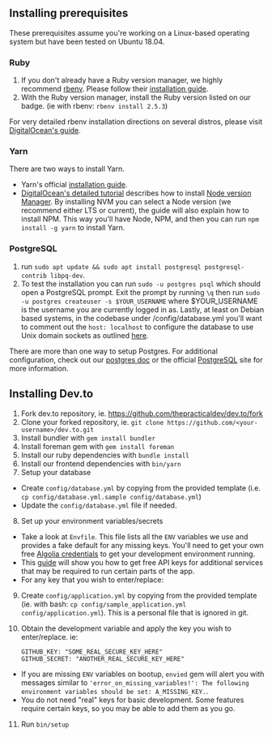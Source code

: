 ## Installing prerequisites

These prerequisites assume you're working on a Linux-based operating system but have been tested on Ubuntu 18.04.

### Ruby

1. If you don't already have a Ruby version manager, we highly recommend [rbenv](https://github.com/rbenv/rbenv). Please follow their [installation guide](https://github.com/rbenv/rbenv#installation).
2. With the Ruby version manager, install the Ruby version listed on our badge. (ie with rbenv: `rbenv install 2.5.3`)

For very detailed rbenv installation directions on several distros, please visit [DigitalOcean's guide](https://www.digitalocean.com/community/tutorials/how-to-install-ruby-on-rails-with-rbenv-on-ubuntu-18-04).

### Yarn

There are two ways to install Yarn.

- Yarn's official [installation guide](https://yarnpkg.com/en/docs/install#debian-stable).
- [DigitalOcean's detailed tutorial](https://www.digitalocean.com/community/tutorials/how-to-install-node-js-on-ubuntu-18-04) describes how to install [Node version Manager](https://github.com/creationix/nvm). By installing NVM you can select a Node version (we recommend either LTS or current), the guide will also explain how to install NPM. This way you'll have Node, NPM, and then you can run `npm install -g yarn` to install Yarn.

### PostgreSQL

1.  run `sudo apt update && sudo apt install postgresql postgresql-contrib libpq-dev`.
2.  To test the installation you can run `sudo -u postgres psql` which should open a PostgreSQL prompt. Exit the prompt by running `\q` then run `sudo -u postgres createuser -s $YOUR_USERNAME` where \$YOUR_USERNAME is the username you are currently logged in as. Lastly, at least on Debian based systems, in the codebase under /config/database.yml you'll want to comment out the `host: localhost` to configure the database to use Unix domain sockets as outlined [here](https://stackoverflow.com/questions/23375740/pgconnectionbad-fe-sendauth-no-password-supplied).

There are more than one way to setup Postgres. For additional configuration, check out our [postgres doc](/additional-postgres-setup) or the official [PostgreSQL](https://www.postgresql.org/) site for more information.

## Installing Dev.to

1.  Fork dev.to repository, ie. https://github.com/thepracticaldev/dev.to/fork
2.  Clone your forked repository, ie. `git clone https://github.com/<your-username>/dev.to.git`
3.  Install bundler with `gem install bundler`
4.  Install foreman gem with `gem install foreman`
5.  Install our ruby dependencies with `bundle install`
6.  Install our frontend dependencies with `bin/yarn`
7.  Setup your database

- Create `config/database.yml` by copying from the provided template (i.e. `cp config/database.yml.sample config/database.yml`)
- Update the `config/database.yml` file if needed.

8.  Set up your environment variables/secrets

- Take a look at `Envfile`. This file lists all the `ENV` variables we use and provides a fake default for any missing keys. You'll need to get your own free [Algolia credentials](http://docs.dev.to/get-api-keys-dev-env/#algolia) to get your development environment running.
- This [guide](http://docs.dev.to/get-api-keys-dev-env/) will show you how to get free API keys for additional services that may be required to run certain parts of the app.
- For any key that you wish to enter/replace:

9.  Create `config/application.yml` by copying from the provided template (ie. with bash: `cp config/sample_application.yml config/application.yml`). This is a personal file that is ignored in git.
10. Obtain the development variable and apply the key you wish to enter/replace. ie:


    ```
    GITHUB_KEY: "SOME_REAL_SECURE_KEY_HERE"
    GITHUB_SECRET: "ANOTHER_REAL_SECURE_KEY_HERE"
    ```

- If you are missing `ENV` variables on bootup, `envied` gem will alert you with messages similar to `'error_on_missing_variables!': The following environment variables should be set: A_MISSING_KEY.`.
- You do not need "real" keys for basic development. Some features require certain keys, so you may be able to add them as you go.

11. Run `bin/setup`
